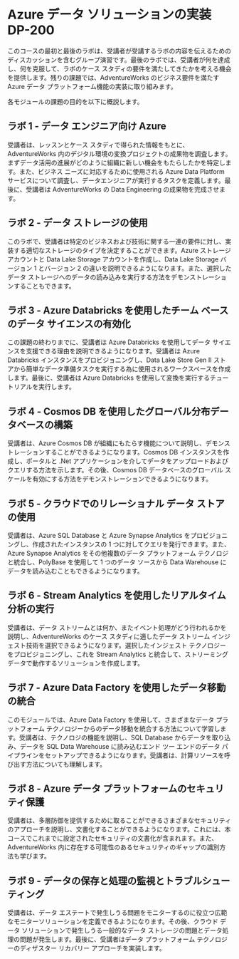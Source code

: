 ﻿# Azure データ ソリューションの実装 DP-200

 このコースの最初と最後のラボは、受講者が受講するラボの内容を伝えるためのディスカッションを含むグループ演習です。最後のラボでは、受講者が何を達成し、何を克服して、ラボのケース スタディの要件を満たしてきたかを考える機会を提供します。残りの課題では、AdventureWorks のビジネス要件を満たす Azure データ プラットフォーム機能の実装に取り組みます。

各モジュールの課題の目的を以下に概説します。

## ラボ 1 - データ エンジニア向け Azure

受講者は、レッスンとケース スタディで得られた情報をもとに、AdventureWorks 内のデジタル環境の変換プロジェクトの成果物を調査します。まずデータ活用の進展がどのように組織に新しい機会をもたらしたかを特定します。また、ビジネス ニーズに対応するために使用される Azure Data Platform サービスについて調査し、データエンジニアが実行するタスクを定義します。最後に、受講者は AdventureWorks の Data Engineering の成果物を完成させます。

## ラボ 2 - データ ストレージの使用

このラボで、受講者は特定のビジネスおよび技術に関する一連の要件に対し、実装する適切なストレージのタイプを決定することができます。Azure ストレージ アカウントと Data Lake Storage アカウントを作成し、Data Lake Storage バージョン 1 とバージョン 2 の違いを説明できるようになります。また、選択したデータ ストレージへのデータの読み込みを実行する方法をデモンストレーションすることもできます。

## ラボ 3 - Azure Databricks を使用したチーム ベースのデータ サイエンスの有効化

この課題の終わりまでに、受講者は Azure Databricks を使用してデータ サイエンスを支援できる理由を説明できるようになります。受講者は Azure Databricks インスタンスをプロビジョニングし、Data Lake Store Gen II ストアから簡単なデータ準備タスクを実行する為に使用されるワークスペースを作成します。最後に、受講者は Azure Databricks を使用して変換を実行するチュートリアルを実行します。

## ラボ 4 - Cosmos DB を使用したグローバル分布データベースの構築

受講者は、Azure Cosmos DB が組織にもたらす機能について説明し、デモンストレーションすることができるようになります。Cosmos DB インスタンスを作成し、ポータルと .Net アプリケーションを介してデータをアップロードおよびクエリする方法を示します。その後、Cosmos DB データベースのグローバル スケールを有効にする方法をデモンストレーションできるようになります。

## ラボ 5 - クラウドでのリレーショナル データ ストアの使用

受講者は、Azure SQL Database と Azure Synapse Analytics をプロビジョニングし、作成されたインスタンスの 1 つに対してクエリを発行できます。また、Azure Synapse Analytics をその他複数のデータ プラットフォーム テクノロジと統合し、PolyBase を使用して 1 つのデータ ソースから Data Warehouse にデータを読み込むこともできるようになります。

## ラボ 6 - Stream Analytics を使用したリアルタイム分析の実行

受講者は、データ ストリームとは何か、またイベント処理がどう行われるかを説明し、AdventureWorks のケース スタディに適したデータ ストリーム インジェスト技術を選択できるようになります。選択したインジェスト テクノロジーをプロビジョニングし、これを Stream Analytics と統合して、ストリーミング データで動作するソリューションを作成します。

## ラボ 7 - Azure Data Factory を使用したデータ移動の統合

このモジュールでは、Azure Data Factory を使用して、さまざまなデータ プラットフォーム テクノロジーからのデータ移動を統合する方法について学習します。受講者は、テクノロジの機能を説明し、SQL Database からデータを取り込み、データを SQL Data Warehouse に読み込むエンド ツー エンドのデータ パイプラインをセットアップできるようになります。受講者は、計算リソースを呼び出す方法についても理解します。

## ラボ 8 - Azure データ プラットフォームのセキュリティ保護

受講者は、多層防御を提供するために取ることができるさまざまなセキュリティのアプローチを説明し、文書化することができるようになります。これには、本コースでこれまでに設定されたセキュリティの文書化が含まれます。また、AdventureWorks 内に存在する可能性のあるセキュリティのギャップの識別方法も学びます。

## ラボ 9 - データの保存と処理の監視とトラブルシューティング

受講者は、データ エステートで発生しうる問題をモニターするのに役立つ広範なモニターソリューションを定義できるようになります。その後、クラウド データ ソリューションで発生しうる一般的なデータ ストレージの問題とデータ処理の問題が発生します。最後に、受講者はデータ プラットフォーム テクノロジーのディザスター リカバリー アプローチを実装します。